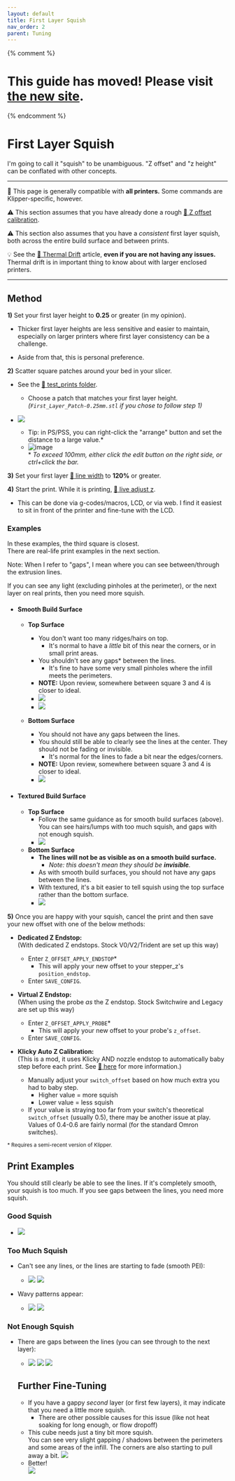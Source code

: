 ```yaml
---
layout: default
title: First Layer Squish
nav_order: 2
parent: Tuning
---
```

{% comment %} 
# This guide has moved! Please visit [the new site](https://andrewellis93.github.io/Print-Tuning-Guide/).
{% endcomment %}
# First Layer Squish

I'm going to call it "squish" to be unambiguous. "Z offset" and "z height" can be conflated with other concepts. 

---

:dizzy: This page is generally compatible with **all printers.** Some commands are Klipper-specific, however.

:warning: This section assumes that you have already done a rough [:page_facing_up: Z offset calibration](https://docs.vorondesign.com/build/startup/#initial--simple-process).

:warning: This section also assumes that you have a *consistent* first layer squish, both across the entire build surface and between prints. 

:bulb: See the [:page_facing_up: Thermal Drift](./troubleshooting/first_layer_squish_consistency_issues/thermal_drift.md) article, **even if you are not having any issues.** Thermal drift is in important thing to know about with larger enclosed printers.

---

## Method
**1)** Set your first layer height to **0.25** or greater (in my opinion).

- Thicker first layer heights are less sensitive and easier to maintain, especially on larger printers where first layer consistency can be a challenge.

- Aside from that, this is personal preference.

**2)** Scatter square patches around your bed in your slicer. 
- See the [:page_facing_up: test_prints folder](https://github.com/AndrewEllis93/Print-Tuning-Guide/tree/main/test_prints). 
    - Choose a patch that matches your first layer height.\
    *(`First_Layer_Patch-0.25mm.stl` if you chose to follow step 1)*

- ![](./images/first_layer_squish/FirstLayer-Plate.png)  
    - Tip: in PS/PSS, you can right-click the "arrange" button and set the distance to a large value.*
    - ![image](https://user-images.githubusercontent.com/56029/196033444-4cd875ef-66a7-4b07-bcae-727f2f26da06.png)\
    \* *To exceed 100mm, either click the edit button on the right side, or ctrl+click the bar.*

**3)** Set your first layer [:page_facing_up: line width](./a_note_about_line_width.md) to **120%** or greater.

**4)** Start the print. While it is printing, [:page_facing_up: live adjust z](https://docs.vorondesign.com/build/startup/#fine-tuning-z-height).

- This can be done via g-codes/macros, LCD, or via web. I find it easiest to sit in front of the printer and fine-tune with the LCD.
### Examples

In these examples, the third square is closest.\
There are real-life print examples in the next section.

Note: When I refer to "gaps", I mean where you can see between/through the extrusion lines.

If you can see any light (excluding pinholes at the perimeter), or the next layer on real prints, then you need more squish.
- #### Smooth Build Surface
    - **Top Surface**
        - You don't want too many ridges/hairs on top. 
            - It's normal to have a *little* bit of this near the corners, or in small print areas.
        - You shouldn't see any gaps* between the lines.
            - It's fine to have some very small pinholes where the infill meets the     perimeters.
        - **NOTE:** Upon review, somewhere between square 3 and 4 is closer to ideal.
        - ![](./images/first_layer_squish/FirstLayer-Squares-2.png)
        - ![](./images/first_layer_squish/FirstLayer-Squares-2-Annotated.png)

    - **Bottom Surface**
        - You should not have any gaps between the lines.
        - You should still be able to clearly see the lines at the center. They should not be fading or invisible.
            - It's normal for the lines to fade a bit near the edges/corners.
        - **NOTE:** Upon review, somewhere between square 3 and 4 is closer to ideal.
        - ![](./images/first_layer_squish/FirstLayer-Squares-1-Annotated.png)
- #### Textured Build Surface
    - **Top Surface**
        - Follow the same guidance as for smooth build surfaces (above). You can see hairs/lumps with too much squish, and gaps with not enough squish.
        - ![](./images/first_layer_squish/FirstLayer-Squares-Textured.png)
    - **Bottom Surface**
        - **The lines will not be as visible as on a smooth build surface.**
            - *Note: this doesn't mean they should be **invisible**.*
        - As with smooth build surfaces, you should not have any gaps between the lines.
        - With textured, it's a bit easier to tell squish using the top surface rather than the bottom surface.
        - ![](./images/first_layer_squish/FirstLayer-Squares-Textured-2.jpg)

**5)** Once you are happy with your squish, cancel the print and then save your new offset with one of the below methods:

- **Dedicated Z Endstop:**\
(With dedicated Z endstops. Stock V0/V2/Trident are set up this way)
    - Enter `Z_OFFSET_APPLY_ENDSTOP`* 
        - This will apply your new offset to your stepper_z's `position_endstop`.
    - Enter `SAVE_CONFIG`.

- **Virtual Z Endstop:**\
(When using the probe *as* the Z endstop. Stock Switchwire and Legacy are set up this way)
    - Enter `Z_OFFSET_APPLY_PROBE`*
        - This will apply your new offset to your probe's `z_offset`.
    - Enter `SAVE_CONFIG`.

- **Klicky Auto Z Calibration:**\
(This is a mod, it uses Klicky AND nozzle endstop to automatically baby step before each print. See [:page_facing_up: here](https://github.com/protoloft/klipper_z_calibration) for more information.)
    - Manually adjust your `switch_offset` based on how much extra you had to baby step. 
        - Higher value = more squish 
        - Lower value = less squish
    - If your value is straying too far from your switch's theoretical `switch_offset` (usually 0.5), there may be another issue at play. Values of 0.4-0.6 are fairly normal (for the standard Omron switches).

<sup>* Requires a semi-recent version of Klipper.</sup>
## Print Examples 
You should still clearly be able to see the lines. If it's completely smooth, your squish is too much.
 If you see gaps between the lines, you need more squish.
### Good Squish
- ![](./images/first_layer_squish/FirstLayer-PrintExample.jpg) 


### Too Much Squish

- Can't see any lines, or the lines are starting to fade (smooth PEI):

    - ![](./images/first_layer_squish/FirstLayer-TooMuchSquish2.png) ![](./images/first_layer_squish/FirstLayer-TooMuchSquish1.png) 

- Wavy patterns appear:

    - ![](./images/first_layer_squish/FirstLayer-TooMuchSquish3.png) ![](./images/first_layer_squish/FirstLayer-TooMuchSquish4.png) 


### Not Enough Squish
- There are gaps between the lines (you can see through to the next layer):

    - ![](./images/first_layer_squish/FirstLayer-NotEnoughSquish1.png) ![](./images/first_layer_squish/FirstLayer-NotEnoughSquish2.png) ![](./images/first_layer_squish/FirstLayer-NotEnoughSquish3.png) 

    ## Further Fine-Tuning
    - If you have a gappy *second* layer (or first few layers), it may indicate that you need a little more squish.
        - There are other possible causes for this issue (like not heat soaking for long enough, or flow dropoff)
    - This cube needs just a tiny bit more squish.\
    You can see very slight gapping / shadows between the perimeters and some areas of the infill. The corners are also starting to pull away a bit.
    ![](./images/first_layer_squish/FirstLayer-NotEnoughSquish4.png)
    - Better!\
        ![](./images/first_layer_squish/FirstLayer-NotEnoughSquish4-Better.png)


